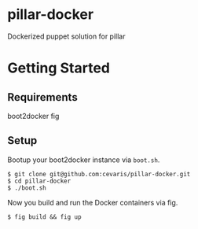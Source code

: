 pillar-docker
=============

Dockerized puppet solution for pillar


# Getting Started


## Requirements

boot2docker
fig

## Setup

Bootup your boot2docker instance via `boot.sh`.

    $ git clone git@github.com:cevaris/pillar-docker.git
    $ cd pillar-docker
    $ ./boot.sh

Now you build and run the Docker containers via fig.

    $ fig build && fig up
